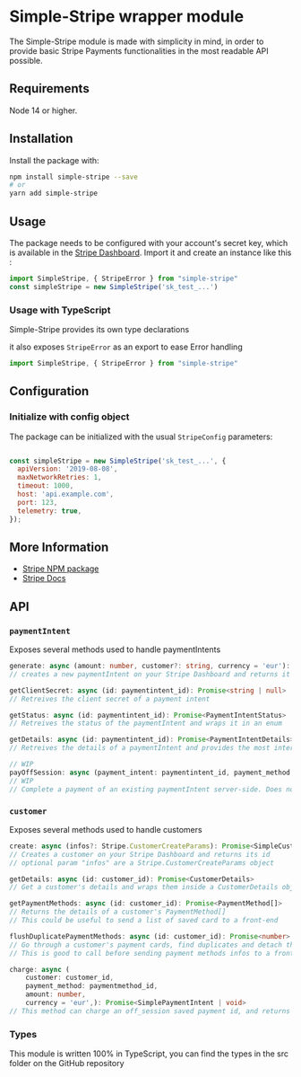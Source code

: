 # Simple-Stripe wrapper module

The Simple-Stripe module is made with simplicity in mind, in order to provide basic Stripe Payments functionalities in the most readable API possible.
## Requirements

Node 14 or higher.

## Installation

Install the package with:

```sh
npm install simple-stripe --save
# or
yarn add simple-stripe
```

## Usage

The package needs to be configured with your account's secret key, which is
available in the [Stripe Dashboard][api-keys]. Import it and create an instance like this :

<!-- prettier-ignore -->
```js
import SimpleStripe, { StripeError } from "simple-stripe"
const simpleStripe = new SimpleStripe('sk_test_...')
```
### Usage with TypeScript

Simple-Stripe provides its own type declarations

it also exposes `StripeError` as an export to ease Error handling

```ts
import SimpleStripe, { StripeError } from "simple-stripe"
```

## Configuration
### Initialize with config object

The package can be initialized with the usual `StripeConfig` parameters:

```js

const simpleStripe = new SimpleStripe('sk_test_...', {
  apiVersion: '2019-08-08',
  maxNetworkRetries: 1,
  timeout: 1000,
  host: 'api.example.com',
  port: 123,
  telemetry: true,
});
```
## More Information

- [Stripe NPM package](https://www.npmjs.com/package/stripe)
- [Stripe Docs](https://stripe.com/docs)

## API

### `paymentIntent`

Exposes several methods used to handle paymentIntents

```ts
generate: async (amount: number, customer?: string, currency = 'eur'): Promise<SimplePaymentIntent>
// creates a new paymentIntent on your Stripe Dashboard and returns it as a `SimplePaymentIntent` object
```
```ts
getClientSecret: async (id: paymentintent_id): Promise<string | null>
// Retreives the client secret of a payment intent
```
```ts
getStatus: async (id: paymentintent_id): Promise<PaymentIntentStatus>
// Retreives the status of the paymentIntent and wraps it in an enum
```
```ts
getDetails: async (id: paymentintent_id): Promise<PaymentIntentDetails>
// Retreives the details of a paymentIntent and provides the most interesting properties in a PaymentIntentDetails
```
```ts
// WIP
payOffSession: async (payment_intent: paymentintent_id, payment_method: paymentmethod_id ): Promise<SimplePaymentIntent>
// WIP
// Complete a payment of an existing paymentIntent server-side. Does not handle errors very well for now
```

### `customer`

Exposes several methods used to handle customers

```ts
create: async (infos?: Stripe.CustomerCreateParams): Promise<SimpleCustomer>
// Creates a customer on your Stripe Dashboard and returns its id
// optional param "infos" are a Stripe.CustomerCreateParams object
```
```ts
getDetails: async (id: customer_id): Promise<CustomerDetails>
// Get a customer's details and wraps them inside a CustomerDetails object
```
```ts
getPaymentMethods: async (id: customer_id): Promise<PaymentMethod[]>
// Returns the details of a customer's PaymentMethod[]
// This could be useful to send a list of saved card to a front-end
```
```ts
flushDuplicatePaymentMethods: async (id: customer_id): Promise<number>
// Go through a customer's payment cards, find duplicates and detach the older ones
// This is good to call before sending payment methods infos to a front-end to prevent duplicates
```
```ts
charge: async (
    customer: customer_id,
    payment_method: paymentmethod_id,
    amount: number,
    currency = 'eur',): Promise<SimplePaymentIntent | void>
// This method can charge an off_session saved payment id, and returns the result in form of a SimplePaymentIntent object
```

### Types
This module is written 100% in TypeScript, you can find the types in the src folder on the GitHub repository

[api-keys]: https://dashboard.stripe.com/account/apikeys